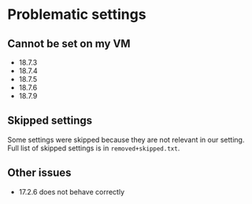 # Problematic settings

## Cannot be set on my VM

- 18.7.3
- 18.7.4
- 18.7.5
- 18.7.6
- 18.7.9

## Skipped settings

Some settings were skipped because they are not relevant in our setting.
Full list of skipped settings is in `removed+skipped.txt`.

## Other issues

- 17.2.6 does not behave correctly
